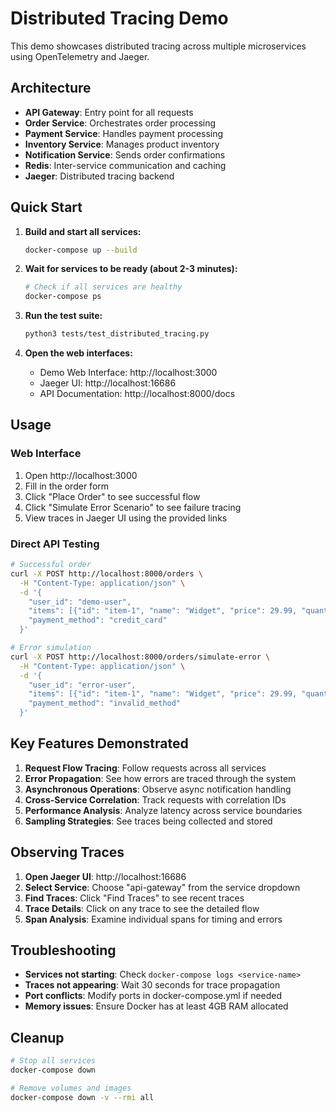 # Distributed Tracing Demo

This demo showcases distributed tracing across multiple microservices using OpenTelemetry and Jaeger.

## Architecture

- **API Gateway**: Entry point for all requests
- **Order Service**: Orchestrates order processing
- **Payment Service**: Handles payment processing
- **Inventory Service**: Manages product inventory
- **Notification Service**: Sends order confirmations
- **Redis**: Inter-service communication and caching
- **Jaeger**: Distributed tracing backend

## Quick Start

1. **Build and start all services:**
   ```bash
   docker-compose up --build
   ```

2. **Wait for services to be ready (about 2-3 minutes):**
   ```bash
   # Check if all services are healthy
   docker-compose ps
   ```

3. **Run the test suite:**
   ```bash
   python3 tests/test_distributed_tracing.py
   ```

4. **Open the web interfaces:**
   - Demo Web Interface: http://localhost:3000
   - Jaeger UI: http://localhost:16686
   - API Documentation: http://localhost:8000/docs

## Usage

### Web Interface
1. Open http://localhost:3000
2. Fill in the order form
3. Click "Place Order" to see successful flow
4. Click "Simulate Error Scenario" to see failure tracing
5. View traces in Jaeger UI using the provided links

### Direct API Testing
```bash
# Successful order
curl -X POST http://localhost:8000/orders \
  -H "Content-Type: application/json" \
  -d '{
    "user_id": "demo-user",
    "items": [{"id": "item-1", "name": "Widget", "price": 29.99, "quantity": 2}],
    "payment_method": "credit_card"
  }'

# Error simulation
curl -X POST http://localhost:8000/orders/simulate-error \
  -H "Content-Type: application/json" \
  -d '{
    "user_id": "error-user",
    "items": [{"id": "item-1", "name": "Widget", "price": 29.99, "quantity": 1}],
    "payment_method": "invalid_method"
  }'
```

## Key Features Demonstrated

1. **Request Flow Tracing**: Follow requests across all services
2. **Error Propagation**: See how errors are traced through the system
3. **Asynchronous Operations**: Observe async notification handling
4. **Cross-Service Correlation**: Track requests with correlation IDs
5. **Performance Analysis**: Analyze latency across service boundaries
6. **Sampling Strategies**: See traces being collected and stored

## Observing Traces

1. **Open Jaeger UI**: http://localhost:16686
2. **Select Service**: Choose "api-gateway" from the service dropdown
3. **Find Traces**: Click "Find Traces" to see recent traces
4. **Trace Details**: Click on any trace to see the detailed flow
5. **Span Analysis**: Examine individual spans for timing and errors

## Troubleshooting

- **Services not starting**: Check `docker-compose logs <service-name>`
- **Traces not appearing**: Wait 30 seconds for trace propagation
- **Port conflicts**: Modify ports in docker-compose.yml if needed
- **Memory issues**: Ensure Docker has at least 4GB RAM allocated

## Cleanup

```bash
# Stop all services
docker-compose down

# Remove volumes and images
docker-compose down -v --rmi all
```
